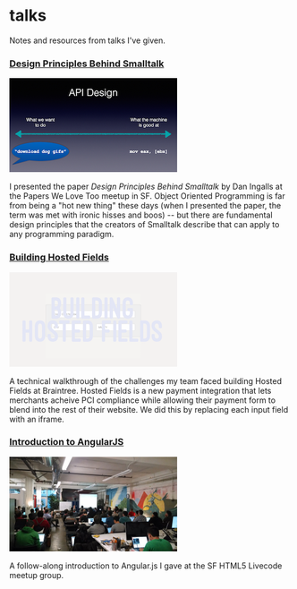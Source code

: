 # talks

Notes and resources from talks I've given.

### [Design Principles Behind Smalltalk](2015-design-principles-behind-smalltalk)

![api design](images/api-design.png)

I presented the paper _Design Principles Behind Smalltalk_ by Dan Ingalls at the Papers We Love Too meetup in SF. Object Oriented Programming is far from being a "hot new thing" these days (when I presented the paper, the term was met with ironic hisses and boos) -- but there are fundamental design principles that the creators of Smalltalk describe that can apply to any programming paradigm.

### [Building Hosted Fields](2015-building-hosted-fields)

![building hosted fields](images/building-hosted-fields.png)

A technical walkthrough of the challenges my team faced building Hosted Fields at Braintree. Hosted Fields is a new payment integration that lets merchants acheive PCI compliance while allowing their payment form to blend into the rest of their website. We did this by replacing each input field with an iframe.

### [Introduction to AngularJS](2014-intro-to-angularjs)

<img src="images/intro-to-angularjs.jpg" width="300" height="169" />

A follow-along introduction to Angular.js I gave at the SF HTML5 Livecode meetup group.

